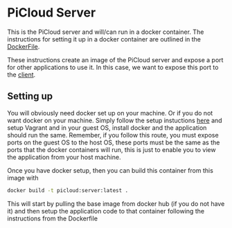 # PiCloud Server

This is the PiCloud server and will/can run in a docker container. The instructions for setting it up in a docker container are outlined in the [DockerFile](./Dockerfile).

These instructions create an image of the PiCloud server and expose a port for other applications to use it. In this case, we want to expose this port to the [client](../client).

## Setting up

You will obviously need docker set up on your machine. Or if you do not want docker on your machine. Simply follow the setup instuctions [here](../README.md) and setup Vagrant and in your guest OS, install docker and the application should run the same. Remember, if you follow this route, you must expose ports on the guest OS to the host OS, these ports must be the same as the ports that the docker containers will run, this is just to enable you to view the application from your host machine.

Once you have docker setup, then you can build this container from this image with

``` bash
docker build -t picloud:server:latest .
```

This will start by pulling the base image from docker hub (if you do not have it) and then setup the application code to that container following the instructions from the Dockerfile
